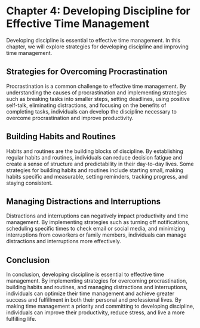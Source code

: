 Chapter 4: Developing Discipline for Effective Time Management
==============================================================

Developing discipline is essential to effective time management. In this chapter, we will explore strategies for developing discipline and improving time management.

Strategies for Overcoming Procrastination
-----------------------------------------

Procrastination is a common challenge to effective time management. By understanding the causes of procrastination and implementing strategies such as breaking tasks into smaller steps, setting deadlines, using positive self-talk, eliminating distractions, and focusing on the benefits of completing tasks, individuals can develop the discipline necessary to overcome procrastination and improve productivity.

Building Habits and Routines
----------------------------

Habits and routines are the building blocks of discipline. By establishing regular habits and routines, individuals can reduce decision fatigue and create a sense of structure and predictability in their day-to-day lives. Some strategies for building habits and routines include starting small, making habits specific and measurable, setting reminders, tracking progress, and staying consistent.

Managing Distractions and Interruptions
---------------------------------------

Distractions and interruptions can negatively impact productivity and time management. By implementing strategies such as turning off notifications, scheduling specific times to check email or social media, and minimizing interruptions from coworkers or family members, individuals can manage distractions and interruptions more effectively.

Conclusion
----------

In conclusion, developing discipline is essential to effective time management. By implementing strategies for overcoming procrastination, building habits and routines, and managing distractions and interruptions, individuals can optimize their time management and achieve greater success and fulfillment in both their personal and professional lives. By making time management a priority and committing to developing discipline, individuals can improve their productivity, reduce stress, and live a more fulfilling life.
